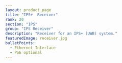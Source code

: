 ```yaml
---
layout: product_page
title: "IPS+  Receiver"
rank: 20
section: "IPS"
group: "IPS Receiver"
description: "Receiver for an IPS+ (UWB) system."
featuredImage: receiver.jpg
bulletPoints:
  - Ethernet Interface
  - PoE optional
---
```

